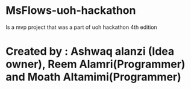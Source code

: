 # MsFlows-uoh-hackathon
Is a mvp project that was a part of uoh hackathon  4th edition 
# Created by : Ashwaq alanzi (Idea owner), Reem Alamri(Programmer) and Moath Altamimi(Programmer)
